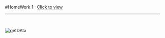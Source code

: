#HomeWork 1 : [Click to view](https://alikartalonline-week1.netlify.app/)

<hr>
<br>

![getDAta](https://github.com/alikartalonline/Kodluyoruz-Bootcamp-Homeworks/blob/main/Homework%20-%20Week%201/index.html/gif/week1.gif)


